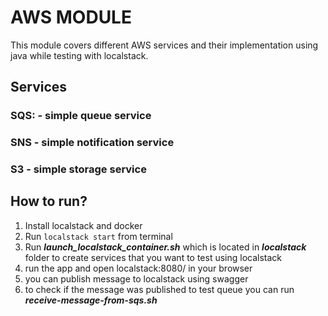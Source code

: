 # AWS MODULE

This module covers different AWS services and their implementation using java while testing with localstack.

## Services

### SQS: - simple queue service
### SNS - simple notification service
### S3 - simple storage service


## How to run?

1) Install localstack and docker
2) Run ```localstack start``` from terminal
3) Run ***launch_localstack_container.sh*** which is located in ***localstack*** folder to create services that 
you want to test using localstack
4) run the app and open localstack:8080/ in your browser
5) you can publish message to localstack using swagger
6) to check if the message was published to test queue you can run ***receive-message-from-sqs.sh***
